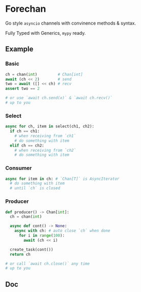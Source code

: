 # Forechan

Go style `asyncio` channels with convinence methods & syntax.

Fully Typed with Generics, `mypy` ready.

## Example

### Basic

```python
ch = chan(int)         # Chan[int]
await (ch << 2)        # send
two = await ([] << ch) # recv
assert two == 2

# or use `await ch.send(x)` & `await ch.recv()`
# up to you
```

### Select

```python
async for ch, item in select(ch1, ch2):
  if ch == ch1:
    # when receiving from `ch1`
    # do something with item
  elif ch == ch2:
    # when receiving from `ch2`
    # do something with item
```

### Consumer

```python
async for item in ch: # `Chan[T]` is AsyncIterator
  # do something with item
  # until `ch` is closed
```

### Producer

```python
def producer() -> Chan[int]:
  ch = chan(int)

  async def cont() -> None:
    async with ch: # auto close `ch` when done
      for i in range(100):
        await (ch << i)

  create_task(cont())
  return ch

# or call `await ch.close()` any time
# up to you
```

## Doc
